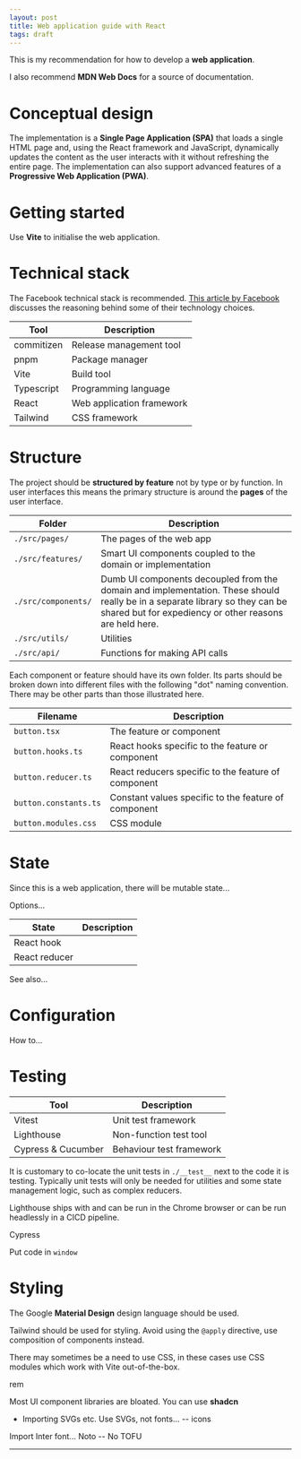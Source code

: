 ```yaml
---
layout: post
title: Web application guide with React
tags: draft
---
```


This is my recommendation for how to develop a **web application**.

I also recommend **MDN Web Docs** for a source of documentation.

# Conceptual design

The implementation is a **Single Page Application (SPA)** that loads a single HTML page and, using the React framework and JavaScript, dynamically updates the content as the user interacts with it without refreshing the entire page.
The implementation can also support advanced features of a **Progressive Web Application (PWA)**.

# Getting started

Use **Vite** to initialise the web application.

# Technical stack

The Facebook technical stack is recommended.
[This article by Facebook](https://engineering.fb.com/2020/05/08/web/facebook-redesign/) discusses the reasoning behind some of their technology choices.

| Tool | Description |
|-|-|
| commitizen | Release management tool |
| pnpm | Package manager |
| Vite | Build tool |
| Typescript | Programming language |
| React | Web application framework |
| Tailwind | CSS framework |

# Structure

The project should be **structured by feature** not by type or by function.
In user interfaces this means the primary structure is around the **pages** of the user interface.

| Folder | Description |
|-|-|
| `./src/pages/` | The pages of the web app |
| `./src/features/` | Smart UI components coupled to the domain or implementation |
| `./src/components/` | Dumb UI components decoupled from the domain and implementation. These should really be in a separate library so they can be shared but for expediency or other reasons are held here. |
| `./src/utils/` | Utilities |
| `./src/api/` | Functions for making API calls |

Each component or feature should have its own folder.
Its parts should be broken down into different files with the following "dot" naming convention.
There may be other parts than those illustrated here.

| Filename | Description |
|-|-|
| `button.tsx` | The feature or component |
| `button.hooks.ts` | React hooks specific to the feature or component |
| `button.reducer.ts` | React reducers specific to the feature of component |
| `button.constants.ts` | Constant values specific to the feature of component |
| `button.modules.css` | CSS module |

# State

Since this is a web application, there will be mutable state...

Options...

| State | Description |
|-|-|
| React hook | |
| React reducer | |

See also...

# Configuration

How to...

# Testing

| Tool | Description |
|-|-|
| Vitest | Unit test framework |
| Lighthouse | Non-function test tool |
| Cypress & Cucumber | Behaviour test framework |

It is customary to co-locate the unit tests in `./__test__` next to the code it is testing.
Typically unit tests will only be needed for utilities and some state management logic, such as complex reducers.

Lighthouse ships with and can be run in the Chrome browser or can be run headlessly in a CICD pipeline.

Cypress

Put code in `window`

# Styling

The Google **Material Design** design language should be used.

Tailwind should be used for styling.
Avoid using the `@apply` directive, use composition of components instead.

There may sometimes be a need to use CSS, in these cases use CSS modules which work with Vite out-of-the-box.


rem


Most UI component libraries are bloated.
You can use **shadcn** 

* Importing SVGs etc.
Use SVGs, not fonts... -- icons

Import Inter font...
Noto -- No TOFU

---


